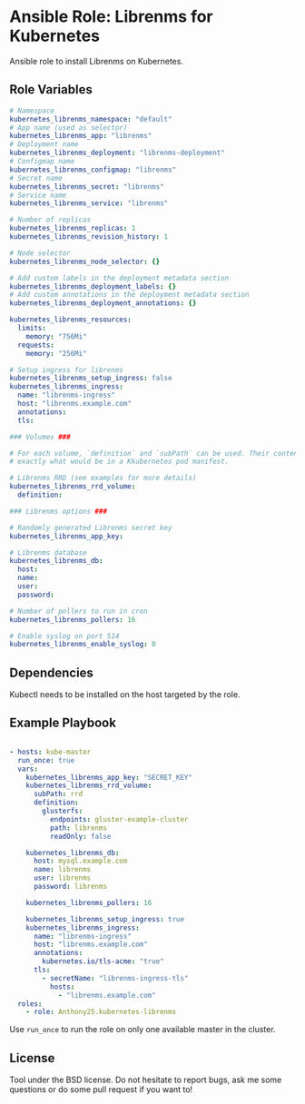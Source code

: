 Ansible Role: Librenms for Kubernetes
=====================================

Ansible role to install Librenms on Kubernetes.

Role Variables
--------------

```yaml
# Namespace
kubernetes_librenms_namespace: "default"
# App name (used as selector)
kubernetes_librenms_app: "librenms"
# Deployment name
kubernetes_librenms_deployment: "librenms-deployment"
# Configmap name
kubernetes_librenms_configmap: "librenms"
# Secret name
kubernetes_librenms_secret: "librenms"
# Service name
kubernetes_librenms_service: "librenms"

# Number of replicas
kubernetes_librenms_replicas: 1
kubernetes_librenms_revision_history: 1

# Node selector
kubernetes_librenms_node_selector: {}

# Add custom labels in the deployment metadata section
kubernetes_librenms_deployment_labels: {}
# Add custom annotations in the deployment metadata section
kubernetes_librenms_deployment_annotations: {}

kubernetes_librenms_resources:
  limits:
    memory: "756Mi"
  requests:
    memory: "256Mi"

# Setup ingress for librenms
kubernetes_librenms_setup_ingress: false
kubernetes_librenms_ingress:
  name: "librenms-ingress"
  host: "librenms.example.com"
  annotations:
  tls:

### Volumes ###

# For each volume, `definition` and `subPath` can be used. Their content is
# exactly what would be in a Kkubernetes pod manifest.

# Librenms RRD (see examples for more details)
kubernetes_librenms_rrd_volume:
  definition:

### Librenms options ###

# Randomly generated Librenms secret key
kubernetes_librenms_app_key:

# Librenms database
kubernetes_librenms_db:
  host:
  name:
  user:
  password:

# Number of pollers to run in cron
kubernetes_librenms_pollers: 16

# Enable syslog on port 514
kubernetes_librenms_enable_syslog: 0
```

Dependencies
------------

Kubectl needs to be installed on the host targeted by the role.


Example Playbook
----------------

```yaml

- hosts: kube-master
  run_once: true
  vars:
    kubernetes_librenms_app_key: "SECRET_KEY"
    kubernetes_librenms_rrd_volume:
      subPath: rrd
      definition:
        glusterfs:
          endpoints: gluster-example-cluster
          path: librenms
          readOnly: false

    kubernetes_librenms_db:
      host: mysql.example.com
      name: librenms
      user: librenms
      password: librenms

    kubernetes_librenms_pollers: 16

    kubernetes_librenms_setup_ingress: true
    kubernetes_librenms_ingress:
      name: "librenms-ingress"
      host: "librenms.example.com"
      annotations:
        kubernetes.io/tls-acme: "true"
      tls:
        - secretName: "librenms-ingress-tls"
          hosts:
            - "librenms.example.com"
  roles:
    - role: Anthony25.kubernetes-librenms
```

Use `run_once` to run the role on only one available master in the cluster.

License
-------

Tool under the BSD license. Do not hesitate to report bugs, ask me some
questions or do some pull request if you want to!
